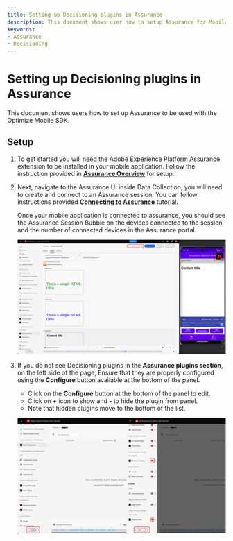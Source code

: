```yaml
---
title: Setting up Decisioning plugins in Assurance
description: This document shows user how to setup Assurance for Mobile SDK.
keywords:
- Assurance
- Decisioning
---
```


# Setting up Decisioning plugins in Assurance

This document shows users how to set up Assurance to be used with the Optimize Mobile SDK.

## Setup

1. To get started you will need the Adobe Experience Platform Assurance extension to be installed in your mobile application. Follow the instruction provided in [**Assurance Overview**](../../home/base/assurance/index.md) for setup.

2. Next, navigate to the Assurance UI inside Data Collection, you will need to create and connect to an Assurance session. You can follow instructions provided [**Connecting to Assurance**](https://experienceleague.adobe.com/en/docs/experience-platform/assurance/tutorials/using-assurance) tutorial.

   Once your mobile application is connected to assurance, you should see the Assurance Session Bubble on the devices connected to the session and the number of connected devices in the Assurance portal.

   ![](./assets/assurance-setup/assurance-connected.png)

3. If you do not see Decisioning plugins in the **Assurance plugins section**, on the left side of the page, Ensure that they are properly configured using the **Configure** button available at the bottom of the panel.
   * Click on the **Configure** button at the bottom of the panel to edit.
   * Click on **+** icon to show and **-** to hide the plugin from panel.
   * Note that hidden plugins move to the bottom of the list.

   ![](./assets/assurance-setup/assurance-configure.png)
